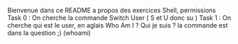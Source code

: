 Bienvenue dans ce README a propos des exercices Shell, permissions
Task 0 : On cherche la commande Switch User ( S et U donc su )
Task 1 : On cherche qui est le user, en aglais Who Am I ? Qui je suis ? la commande est dans la question ;) (whoami)